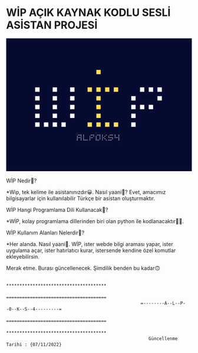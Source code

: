# WİP AÇIK KAYNAK KODLU SESLİ ASİSTAN PROJESİ
![alt text](https://github.com/alp0ks4/wip/blob/main/wipimg.png?raw=true)


WİP Nedir🤔?

*Wip, tek kelime ile asistanınızdır😀. Nasıl yaani🤔? Evet, amacımız bilgisayarlar için kullanılabilir Türkçe bir asistan oluşturmaktır. 

WİP Hangi Programlama Dili Kullanacak🤔?

*WİP, kolay programlama dillerinden biri olan python ile kodlanacaktır🐍🐍.

WİP Kullanım Alanları Nelerdir🤔?

*Her alanda. Nasıl yaani🤔. WİP, ister webde bilgi araması yapar, ister uygulama açar, ister hatırlatıcı kurar, istersende kendine özel komutlar ekleyebilirsin.

Merak etme. Burası güncellenecek. Şimdilik benden bu kadar🙃
                   
                                                       **************************************
                                                       ======================================
                                                       =--------A--L--P--0--K--S--4---------=
                                                       ======================================
                                                       **************************************
                                                          Güncellenme Tarihi : {07/11/2022}


